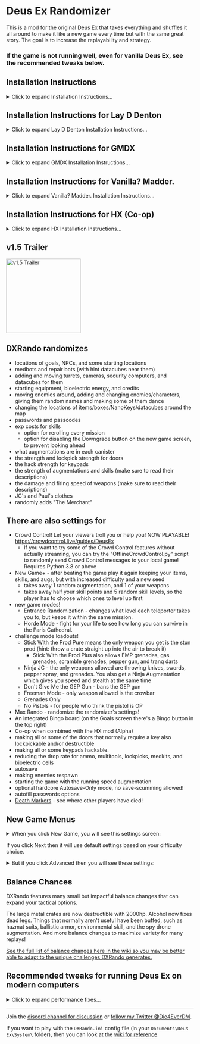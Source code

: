 # Deus Ex Randomizer

This is a mod for the original Deus Ex that takes everything and shuffles it all around to make it like a new game every time but with the same great story. The goal is to increase the replayability and strategy.

### If the game is not running well, even for vanilla Deus Ex, see the recommended tweaks below.

## Installation Instructions
<details>
<summary>Click to expand Installation Instructions...</summary>

Download the `DeusEx.u` file from the releases page here https://github.com/Die4Ever/deus-ex-randomizer/releases

Then copy the `DeusEx.u` file into your `Deus Ex\System\` folder, which is probably `C:\Program Files (x86)\Steam\steamapps\common\Deus Ex\System` (make a backup of the original `DeusEx.u`).
</details>

## Installation Instructions for Lay D Denton
<details>
<summary>Click to expand Lay D Denton Installation Instructions...</summary>

[Download Lay D Denton version 1.1 or newer from here](https://www.moddb.com/mods/the-lay-d-denton-project/downloads)

Install Lay D Denton by copying all the files into your Deus Ex folder.

Download Deus Ex Randomizers's `DeusEx.u` file from the releases page here https://github.com/Die4Ever/deus-ex-randomizer/releases

Then copy Deus Ex Randomizers's `DeusEx.u` file into your `Deus Ex\System\` folder, which is probably `C:\Program Files (x86)\Steam\steamapps\common\Deus Ex\System`. This will overwrite the `DeusEx.u` file from Lay D Denton.
</details>

## Installation Instructions for GMDX
<details>
<summary>Click to expand GMDX Installation Instructions...</summary>

Install GMDX from https://www.moddb.com/mods/gmdx/downloads/gmdxv90-release

Or v10 https://www.moddb.com/mods/gmdx-v10-community-update/downloads/gmdxv10-092020-update

Or RSD https://www.moddb.com/mods/gmdx/addons/version-rsd-beta-10-future-official-update

Download `GMDXRandomizer.u` from the releases page here https://github.com/Die4Ever/deus-ex-randomizer/releases

Copy `GMDXRandomizer.u` into the game's `System` folder, which is probably `C:\Program Files (x86)\Steam\steamapps\common\Deus Ex\System`

Edit the `GMDX.ini` file which is probably in `%UserProfile%\Documents\Deus Ex\GMDXv9\System` or `%UserProfile%\Documents\Deus Ex\GMDXvRSD\System`, or `GMDXv10.ini` which is probably in `C:\Program Files (x86)\Steam\steamapps\common\Deus Ex\System`

In the `[Engine.Engine]` section, change `DefaultGame` from `DefaultGame=DeusEx.DeusExGameInfo` to `DefaultGame=GMDXRandomizer.DXRandoGameInfo` and change `Root` from `Root=DeusEx.DeusExRootWindow` to `Root=GMDXRandomizer.DXRandoRootWindow`

GMDX Randomizer is in early alpha testing and does not support all of the features that the vanilla randomizer has.
</details>

## Installation Instructions for Vanilla? Madder.
<details>
<summary>Click to expand Vanilla? Madder. Installation Instructions...</summary>

Install VMD Phase 1.5 (v1.56) from https://www.moddb.com/mods/vanilla-madder-actual-phase-1/downloads/vmd-phase-15-installer-v156

Download `VMDRandomizer.u` from the releases page here https://github.com/Die4Ever/deus-ex-randomizer/releases

Copy `VMDRandomizer.u` into the game's `System` folder, which is probably `C:\Program Files (x86)\Steam\steamapps\common\Deus Ex\System`

Edit the `VMDSim.ini` file which is probably in `C:\Program Files (x86)\Steam\steamapps\common\Deus Ex\System`

In the `[Engine.Engine]` section, change `DefaultGame` from `DefaultGame=DeusEx.DeusExGameInfo` to `DefaultGame=VMDRandomizer.DXRandoGameInfo` and change `Root` from `Root=DeusEx.DeusExRootWindow` to `Root=VMDRandomizer.DXRandoRootWindow`

VMD Randomizer is in early alpha testing and does not support all of the features that the vanilla randomizer has.
</details>

## Installation Instructions for HX (Co-op)
<details>
<summary>Click to expand HX Installation Instructions...</summary>

Make sure to use the DeusEx.u file from the original game for co-op.

First download and install HX-0.9.89.4.zip from https://builds.hx.hanfling.de/testing/

Then copy `HXRandomizer.u` and `HXRandomizer.int` into the `System` directory of the game.

HXRandomizer is in early alpha testing and does not support all of the features that the single player vanilla randomizer has.

#### Co-op Teaser

[![Co-op Teaser](https://img.youtube.com/vi/YwgKlt5N70A/0.jpg)](https://www.youtube.com/watch?v=YwgKlt5N70A)

</details>

## v1.5 Trailer

<a href="https://www.youtube.com/watch?v=A0Li3XuBjGg" target="_blank">
<img src="https://i.imgur.com/hTCuQCH.png" alt="v1.5 Trailer" height="200"/></a>

## DXRando randomizes
* locations of goals, NPCs, and some starting locations
* medbots and repair bots (with hint datacubes near them)
* adding and moving turrets, cameras, security computers, and datacubes for them
* starting equipment, bioelectric energy, and credits
* moving enemies around, adding and changing enemies/characters, giving them random names and making some of them dance
* changing the locations of items/boxes/NanoKeys/datacubes around the map
* passwords and passcodes
* exp costs for skills
    * option for rerolling every mission
    * option for disabling the Downgrade button on the new game screen, to prevent looking ahead
* what augmentations are in each canister
* the strength and lockpick strength for doors
* the hack strength for keypads
* the strength of augmentations and skills (make sure to read their descriptions)
* the damage and firing speed of weapons (make sure to read their descriptions)
* JC's and Paul's clothes
* randomly adds "The Merchant"

## There are also settings for
* Crowd Control! Let your viewers troll you or help you! NOW PLAYABLE! https://crowdcontrol.live/guides/DeusEx
    * If you want to try some of the Crowd Control features without actually streaming, you can try the "OfflineCrowdControl.py" script to randomly send Crowd Control messages to your local game!  Requires Python 3.8 or above
* New Game+ - after beating the game play it again keeping your items, skills, and augs, but with increased difficulty and a new seed
    * takes away 1 random augmentation, and 1 of your weapons
    * takes away half your skill points and 5 random skill levels, so the player has to choose which ones to level up first
* new game modes!
    * Entrance Randomization - changes what level each teleporter takes you to, but keeps it within the same mission.
    * Horde Mode - fight for your life to see how long you can survive in the Paris Cathedral.
* challenge mode loadouts!
    * Stick With the Prod Pure means the only weapon you get is the stun prod (hint: throw a crate straight up into the air to break it)
        * Stick With the Prod Plus also allows EMP grenades, gas grenades, scramble grenades, pepper gun, and tranq darts
    * Ninja JC - the only weapons allowed are throwing knives, swords, pepper spray, and grenades. You also get a Ninja Augmentation which gives you speed and stealth at the same time
    * Don't Give Me the GEP Gun - bans the GEP gun
    * Freeman Mode - only weapon allowed is the crowbar
    * Grenades Only
    * No Pistols - for people who think the pistol is OP
* Max Rando - randomize the randomizer's settings!
* An integrated Bingo board (on the Goals screen there's a Bingo button in the top right)
* Co-op when combined with the HX mod (Alpha)
* making all or some of the doors that normally require a key also lockpickable and/or destructible
* making all or some keypads hackable.
* reducing the drop rate for ammo, multitools, lockpicks, medkits, and bioelectric cells
* autosave
* making enemies respawn
* starting the game with the running speed augmentation
* optional hardcore Autosave-Only mode, no save-scumming allowed!
* autofill passwords options
* [Death Markers](https://github.com/Die4Ever/deus-ex-randomizer/wiki/Death-Markers) - see where other players have died!

## New Game Menus

<details>
<summary>When you click New Game, you will see this settings screen:</summary>

![options](https://i.imgur.com/9OZExNd.png)

</details>

If you click Next then it will use default settings based on your difficulty choice.

<details>
<summary>But if you click Advanced then you will see these settings:</summary>

![advanced options](https://i.imgur.com/ZfekrSK.png)

</details>

## Balance Chances

DXRando features many small but impactful balance changes that can expand your tactical options.

The large metal crates are now destructible with 2000hp. Alcohol now fixes dead legs. Things that normally aren't useful have been buffed, such as hazmat suits, ballistic armor, environmental skill, and the spy drone augmentation. And more balance changes to maximize variety for many replays!

[See the full list of balance changes here in the wiki so you may be better able to adapt to the unique challenges DXRando generates.](https://github.com/Die4Ever/deus-ex-randomizer/wiki/Balance-Changes)

## Recommended tweaks for running Deus Ex on modern computers
<details>
<summary>Click to expand performance fixes...</summary>

Recommended to use it with [Kentie's Deus Exe Launcher](http://www.kentie.net/article/dxguide/), or [Han's Launcher](https://coding.hanfling.de/launch/#binaries). Play with OpenGL renderer because the Direct3D renderers have trouble on newer Nvidia drivers unless you use the [Deus Ex Speedup Fix mod. The Deus Ex Speedup Fix mod (download at the bottom of linked page)](https://steamcommunity.com/sharedfiles/filedetails/?id=2048525175) allows you to disable the fps cap (the fps cap in the game can cause stutters, but capping frame rate in nvidia control panel works perfectly) If you use that mod, then edit your `Documents\Deus Ex\System\DeusEx.ini` file and search for `FPSLimit=` and set it to 0 to manually remove the fps cap because I've noticed that Kentie's Launcher doesn't always do it correctly, and also disable vsync with your graphics driver. If you use the speedup fix then you'll probably want to use the [Direct3D 10](https://kentie.net/article/d3d10drv/) or [Direct3D 11](https://kentie.net/article/d3d11drv/index.htm) renderer. I use my graphics driver to enforce a 120fps limit with Direct3D 10.

</details>

---

Join the [discord channel for discussion](https://discord.gg/daQVyAp2ds) or [follow my Twitter @Die4EverDM](https://twitter.com/Die4EverDM).

If you want to play with the `DXRando.ini` config file (in your `Documents\Deus Ex\System\` folder), then you can look at the [wiki for reference](https://github.com/Die4Ever/deus-ex-randomizer/wiki/DXRando.ini-config)
